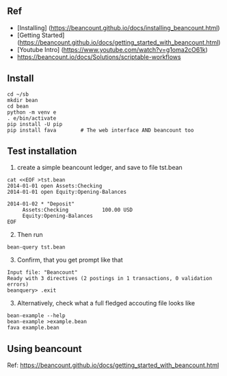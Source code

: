 ## Ref
- [Installing] (https://beancount.github.io/docs/installing_beancount.html)
- [Getting Started] (https://beancount.github.io/docs/getting_started_with_beancount.html)
- [Youtube Intro] (https://www.youtube.com/watch?v=g1oma2cO61k)
- https://beancount.io/docs/Solutions/scriptable-workflows

## Install
```
cd ~/sb
mkdir bean
cd bean
python -m venv e
. e/bin/activate
pip install -U pip
pip install fava        # The web interface AND beancount too
```

## Test installation
1. create a simple beancount ledger, and save to file tst.bean

 ```
 cat <<EOF >tst.bean
 2014-01-01 open Assets:Checking
 2014-01-01 open Equity:Opening-Balances

 2014-01-02 * "Deposit"
      Assets:Checking           100.00 USD
      Equity:Opening-Balances
 EOF
 ```

2. Then run

 ```
 bean-query tst.bean
 ```

3. Confirm, that you get prompt like that

 ```
 Input file: "Beancount"
 Ready with 3 directives (2 postings in 1 transactions, 0 validation errors)
 beanquery> .exit
 ```

3. Alternatively, check what a full fledged accouting file looks like

  ```
  bean-example --help
  bean-example >example.bean
  fava example.bean
  ```
  
 ## Using beancount
 
 Ref: https://beancount.github.io/docs/getting_started_with_beancount.html
 
 